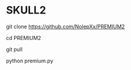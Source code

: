 # SKULL2


git clone https://github.com/NolepXx/PREMIUM2



cd PREMIUM2


git pull


python premium.py
